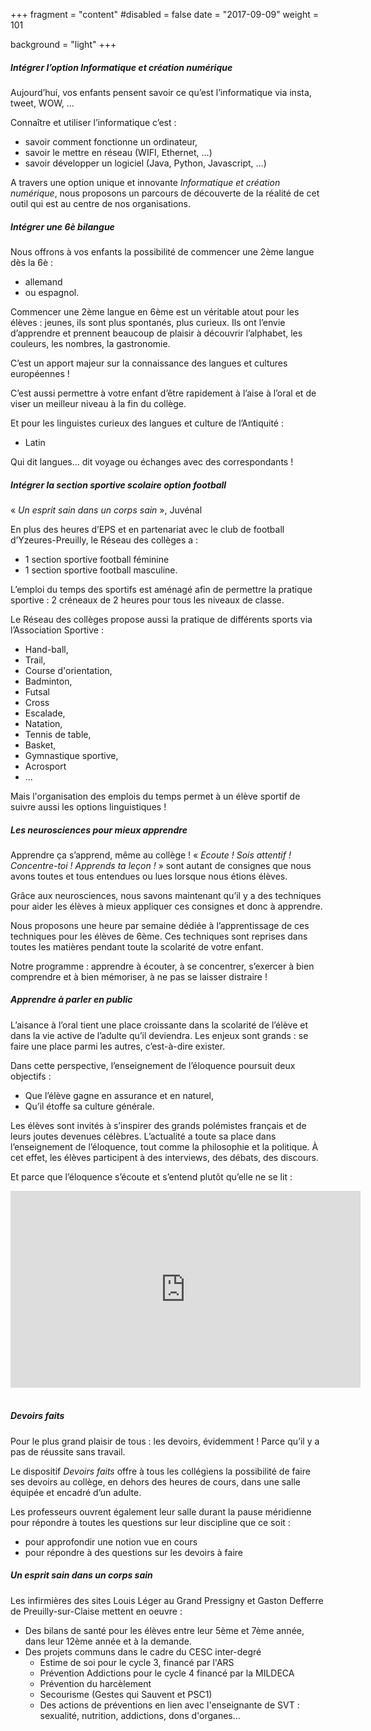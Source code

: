 +++
fragment = "content"
#disabled = false
date = "2017-09-09"
weight = 101

background = "light"
+++

##### Intégrer l’option Informatique et création numérique

Aujourd’hui, vos enfants pensent savoir ce qu’est l’informatique via insta, tweet, WOW, …

Connaître et utiliser l’informatique c’est :
* savoir comment fonctionne un ordinateur,
* savoir le mettre en réseau (WIFI, Ethernet, …)
* savoir développer un logiciel (Java, Python, Javascript, …)

A travers une option unique et innovante *Informatique et création numérique*, nous proposons un parcours de découverte de la réalité de cet outil qui est au centre de nos organisations.

##### Intégrer une 6è bilangue
 
Nous offrons à vos enfants la possibilité de commencer une 2ème langue dès la 6è : 
* allemand 
* ou espagnol. 

Commencer une 2ème langue en 6ème est un véritable atout pour les élèves : jeunes, ils sont plus spontanés, plus curieux. Ils ont l’envie d’apprendre et prennent beaucoup de plaisir à découvrir l’alphabet, les couleurs, les nombres, la gastronomie.

C’est un apport majeur sur la connaissance des langues et cultures européennes !

C’est aussi permettre à votre enfant d’être rapidement à l’aise à l’oral et de viser un meilleur niveau à la fin du collège.

Et pour les linguistes curieux des langues et culture de l’Antiquité :
* Latin

Qui dit langues… dit voyage ou échanges avec des correspondants !

##### Intégrer la section sportive scolaire option football

« *Un esprit sain dans un corps sain* », Juvénal

En plus des heures d’EPS et en partenariat avec le club de football d’Yzeures-Preuilly, le Réseau des collèges a :
* 1 section sportive football féminine
* 1 section sportive football masculine.

L’emploi du temps des sportifs est aménagé afin de permettre la pratique sportive : 2 créneaux de 2 heures pour tous les niveaux de classe.

Le Réseau des collèges propose aussi la pratique de différents sports via l’Association Sportive :
* Hand-ball,
* Trail,
* Course d'orientation,
* Badminton,
* Futsal
* Cross
* Escalade,
* Natation, 
* Tennis de table,
* Basket,
* Gymnastique sportive,
* Acrosport
* ... 

Mais l'organisation des emplois du temps permet à un élève sportif de suivre aussi les options linguistiques !

##### Les neurosciences pour mieux apprendre

Apprendre ça s’apprend, même au collège !
« *Ecoute ! Sois attentif ! Concentre-toi ! Apprends ta leçon !* » sont autant de consignes que nous avons toutes et tous entendues ou lues lorsque nous étions élèves.

Grâce aux neurosciences, nous savons maintenant qu’il y a des techniques pour aider les élèves à mieux appliquer ces consignes et donc à apprendre.

Nous proposons une heure par semaine dédiée à l’apprentissage de ces techniques pour les élèves de 6ème. Ces techniques sont reprises dans toutes les matières pendant toute la scolarité de votre enfant. 

Notre programme : apprendre à écouter, à se concentrer, s’exercer à bien comprendre et à bien mémoriser, à ne pas se laisser distraire !

##### Apprendre à parler en public

L’aisance à l’oral tient une place croissante dans la scolarité de l’élève et dans la vie active de l’adulte qu’il deviendra. Les enjeux sont grands : se faire une place parmi les autres, c’est-à-dire exister. 

Dans cette perspective, l’enseignement de l’éloquence poursuit deux objectifs :
* Que l’élève gagne en assurance et en naturel, 
* Qu’il étoffe sa culture générale.

Les élèves sont invités à s’inspirer des grands polémistes français et de leurs joutes devenues célèbres. 
L’actualité a toute sa place dans l’enseignement de l’éloquence, tout comme la philosophie et la politique. 
À cet effet, les élèves participent à des interviews, des débats, des discours.

Et parce que l’éloquence s’écoute et s’entend plutôt qu’elle ne se lit :

<iframe width="560" height="315" src="https://www.youtube-nocookie.com/embed/iDTO4rEYApI?controls=0" frameborder="0" allow="accelerometer; autoplay; encrypted-media; gyroscope; picture-in-picture" allowfullscreen></iframe>
<br>
<br>

##### Devoirs faits

Pour le plus grand plaisir de tous : les devoirs, évidemment ! Parce qu’il y a pas de réussite sans travail.

Le dispositif *Devoirs faits* offre à tous les collégiens la possibilité de faire ses devoirs au collège, en dehors des heures de cours, dans une salle équipée et encadré d’un adulte.

Les professeurs ouvrent également leur salle durant la pause méridienne pour répondre à toutes les questions sur leur discipline que ce soit :
* pour approfondir une notion vue en cours
* pour répondre à des questions sur les devoirs à faire

##### Un esprit sain dans un corps sain

Les infirmières des sites Louis Léger au Grand Pressigny et Gaston Defferre de Preuilly-sur-Claise mettent en oeuvre  :

* Des bilans de santé pour les élèves entre leur 5ème et 7ème année, dans leur 12ème année et à la demande.
* Des projets communs dans le cadre du CESC inter-degré
    * Estime de soi pour le cycle 3, financé par l'ARS
    * Prévention Addictions pour le cycle 4 financé par la MILDECA
    * Prévention du harcèlement
    * Secourisme (Gestes qui Sauvent et PSC1)
    * Des actions de préventions en lien avec l'enseignante de SVT : sexualité, nutrition, addictions,  dons d'organes...
